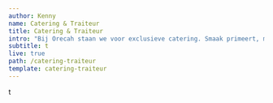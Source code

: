 ```yaml
---
author: Kenny
name: Catering & Traiteur
title: Catering & Traiteur
intro: "Bij Orecah staan we voor exclusieve catering. Smaak primeert, maar het oog wil ook wat. \r\nMensen eten geven is ons vak, mensen doen genieten is onze passie. \r\nVan een klein gezellig feestje bij u in de huiskamer. Tot grote seminaries en gala-avonden.\r\nWij zijn niet aan ons proefstuk toe, na 5 jaar ervaring in de sector hebben wij alle kennis in huis om van uw event een onvergetelijke dag te maken. Wij innoveren elke dag en onze leergierigheid prikkelt onze creativiteit.  \r\nWij kunnen u bijstaan van de uitnodigingen tot aan de afwas.\r\nOp deze site vindt u geen vaste tarieven of arrangementen. Reden? We streven naar een gepersonaliseerde service en willen bereiken dat het eindresultaat is zoals u, de klant, het in gedachten had. Samen met u maken we prijsoffertes op maat en werken jouw feest of bijeenkomst volledig uit. Aarzel niet om advies en uitleg te vragen en contacteer ons gerust over uw idee.\r\n"
subtitle: t
live: true
path: /catering-traiteur
template: catering-traiteur
---
```

t
